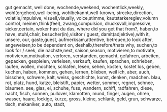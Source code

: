 gut gemacht, well done,
wochende,weekend,
wochentlick,weekly,
wohl(ergehen),well-being,
wohlbekannt,well-known,
strecke,direction,
volatile,impulsive,
visuell,visually,
voice,stimme,
kautstarkereglev,volumn control,
meinen,think(feel),
zwang,compulsion,
drucksvoll,impressive,
sicker,certain,
woker hast du das, where did you get that from?,
haben,to have,
stuhl,chair,
besucher(in),visitor / guest,
damit(adjektive),with it,
unsere, our,
gaste,guest,
aufmerksam,attentive,
betreuen,to look after,
angeweisen,to be dependent on,
deshalb,therefore/thats why,
suchen,to look for / seek,
die nachste,next,
saison,season,
motivieren,to motivate,
motivierun,motivation,
verloren,
verstanden,
gemacht,
gefahren,
arbeiten,
gepacken,
gespielen,
verleisen,
verkauft,
kaufen,
sprachen,
schrieben,
laufen,
wollen,
mochten,
schlafen,
lesen,
sehen,
kosten,
kostet los,
geben,
kuchen,
haben,
kommen,
gehen,
lernen,
blieben,
weil ich,
aber,
auch,
bisschen,
schwere,
kalt,
weiss,
geschichte,
kunst,
denken,
madchen.
blau,
rot,
platz,
hund,
katze,
bleistift,
papier,
wetter,
sommer,
regnet,
schnee,
blaumen.
see,
glas,
ei,
schuhe,
fuss,
wandern,
schiff,
radfahren,
diese,
nacht,
fisch,
sonnen,
pullover,
klamotten,
mund, 
finger,
augen,
ohren,
wasser,
haare,
lockige,
kurze,
gross,
kleine, 
schlank,
geld,
grun,
schwarze,
tisch,
mekaniker,
auto,
stadt,
